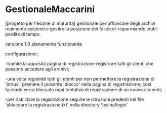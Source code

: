 # GestionaleMaccarini
[progetto per l'esame di maturità]
gestionale per affiancare degli archivi realmente esistenti e gestire la posizione dei fascicoli risparmiando inutili perdite di tempo.

versione 1.0 pienamente funzionante

configurazione:

-tramite la apposita pagina di registrazione registrare tutti gli utenti che possono accedere agli archivi;

-una volta registrati tutti gli utenti per non permettere la registrazione di 'intrusi' premere il pulsante 'blocco' nella pagina di registrazione, così facendo verrà bloccato ogni tentativo di registrazione di un nuovo account;

-per riabilitare la registrazione seguire le istruzioni predenti nel file 'sbloccare la registrazione.txt' nella directory 'tesina/login'

